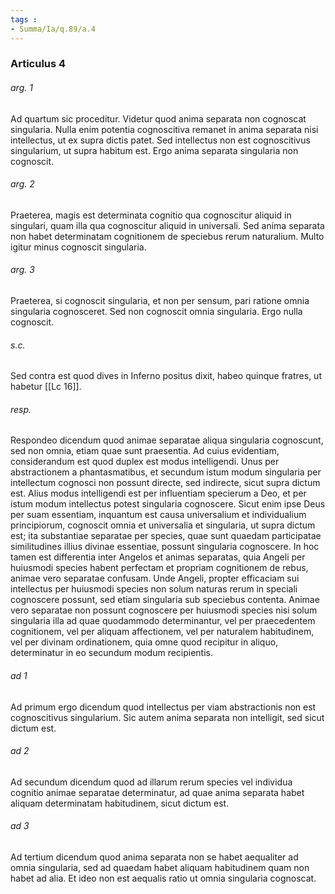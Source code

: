 ```yaml
---
tags : 
- Summa/Ia/q.89/a.4
---
```


### Articulus 4

###### arg. 1
Ad quartum sic proceditur. Videtur quod anima separata non cognoscat singularia. Nulla enim potentia cognoscitiva remanet in anima separata nisi intellectus, ut ex supra dictis patet. Sed intellectus non est cognoscitivus singularium, ut supra habitum est. Ergo anima separata singularia non cognoscit.

###### arg. 2
Praeterea, magis est determinata cognitio qua cognoscitur aliquid in singulari, quam illa qua cognoscitur aliquid in universali. Sed anima separata non habet determinatam cognitionem de speciebus rerum naturalium. Multo igitur minus cognoscit singularia.

###### arg. 3
Praeterea, si cognoscit singularia, et non per sensum, pari ratione omnia singularia cognosceret. Sed non cognoscit omnia singularia. Ergo nulla cognoscit.

###### s.c.
Sed contra est quod dives in Inferno positus dixit, habeo quinque fratres, ut habetur [[Lc 16]].

###### resp.
Respondeo dicendum quod animae separatae aliqua singularia cognoscunt, sed non omnia, etiam quae sunt praesentia. Ad cuius evidentiam, considerandum est quod duplex est modus intelligendi. Unus per abstractionem a phantasmatibus, et secundum istum modum singularia per intellectum cognosci non possunt directe, sed indirecte, sicut supra dictum est. Alius modus intelligendi est per influentiam specierum a Deo, et per istum modum intellectus potest singularia cognoscere. Sicut enim ipse Deus per suam essentiam, inquantum est causa universalium et individualium principiorum, cognoscit omnia et universalia et singularia, ut supra dictum est; ita substantiae separatae per species, quae sunt quaedam participatae similitudines illius divinae essentiae, possunt singularia cognoscere. In hoc tamen est differentia inter Angelos et animas separatas, quia Angeli per huiusmodi species habent perfectam et propriam cognitionem de rebus, animae vero separatae confusam. Unde Angeli, propter efficaciam sui intellectus per huiusmodi species non solum naturas rerum in speciali cognoscere possunt, sed etiam singularia sub speciebus contenta. Animae vero separatae non possunt cognoscere per huiusmodi species nisi solum singularia illa ad quae quodammodo determinantur, vel per praecedentem cognitionem, vel per aliquam affectionem, vel per naturalem habitudinem, vel per divinam ordinationem, quia omne quod recipitur in aliquo, determinatur in eo secundum modum recipientis.

###### ad 1
Ad primum ergo dicendum quod intellectus per viam abstractionis non est cognoscitivus singularium. Sic autem anima separata non intelligit, sed sicut dictum est.

###### ad 2
Ad secundum dicendum quod ad illarum rerum species vel individua cognitio animae separatae determinatur, ad quae anima separata habet aliquam determinatam habitudinem, sicut dictum est.

###### ad 3
Ad tertium dicendum quod anima separata non se habet aequaliter ad omnia singularia, sed ad quaedam habet aliquam habitudinem quam non habet ad alia. Et ideo non est aequalis ratio ut omnia singularia cognoscat.

